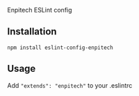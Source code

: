 Enpitech ESLint config

## Installation
`npm install eslint-config-enpitech`

## Usage
Add `"extends": "enpitech"` to your .eslintrc
